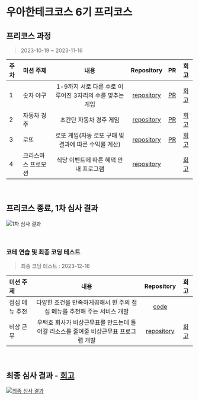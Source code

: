 # 우아한테크코스 6기 프리코스 

## 프리코스 과정

> 2023-10-19 ~ 2023-11-16

| 주차 | 미션 주제 | 내용 | Repository | PR | 회고 |
| :--- | :--- | :---: | :---: | :---: | :---: |
| 1 | 숫자 야구 | 1-9까지 서로 다른 수로 이루어진 3자리의 수를 맞추는 게임 | [repository](https://github.com/kyum-q/java-baseball-6.git) | [PR](https://github.com/woowacourse-precourse/java-baseball-6/pull/1287) | [회고](https://kyumq.tistory.com/85) |
| 2 | 자동차 경주 | 초간단 자동차 경주 게임 | [repository](https://github.com/kyum-q/java-racingcar-6.git) | [PR](https://github.com/woowacourse-precourse/java-racingcar-6/pull/927) | [회고](https://kyumq.tistory.com/101) |
| 3 | 로또 | 로또 게임(자동 로또 구매 및 결과에 따른 수익률 계산) | [repository](https://github.com/kyum-q/java-lotto-6.git) | [PR](https://github.com/woowacourse-precourse/java-lotto-6/pull/1320) | [회고](https://kyumq.tistory.com/103) |
| 4 | 크리스마스 프로모션 | 식당 이벤트에 따른 혜택 안내 프로그램 | [repository](https://github.com/kyum-q/java-christmas-6-kyum-q.git) | | [회고](https://kyumq.tistory.com/158) | 

<br>

## 프리코스 종료, 1차 심사 결과

![1차 심사 결과](https://github.com/user-attachments/assets/29afec9d-1578-4736-bff7-07991cd13625)

<br>

### 코테 연습 및 최종 코딩 테스트

> 최종 코딩 테스트 : 2023-12-16

| 미션 주제 | 내용 | Repository | 회고 |
| :--- | :---: | :---: | :---: |
| 점심 메뉴 추천 | 다양한 조건을 만족하게끔해서 한 주의 점심 메뉴를 추천해 주는 서비스 개발 | [code](https://github.com/kyum-q/WoowaPrecourse/tree/main/java-menu-5) | |
|  비상 근무  | 우택호 회사가 비상근무표를 만드는데 들어갈 리소스를 줄여줄 비상근무표 프로그램 개발 | [ repository ](https://github.com/kyum-q/java-oncall-6-kyum-q.git) | [ 회고 ](https://kyumq.tistory.com/188) |


<br>

## 최종 심사 결과 - [회고](https://kyumq.tistory.com/189)

[![최종 심사 결과](https://github.com/user-attachments/assets/32b3eb41-3956-425b-93e4-a2f02f4f7b74)](https://kyumq.tistory.com/189)



